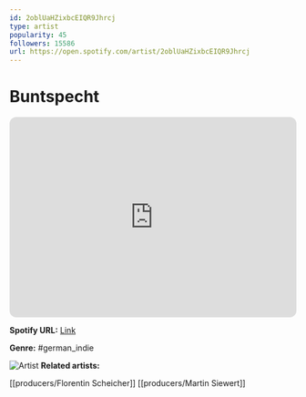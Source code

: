 ```yaml
---
id: 2oblUaHZixbcEIQR9Jhrcj
type: artist
popularity: 45
followers: 15586
url: https://open.spotify.com/artist/2oblUaHZixbcEIQR9Jhrcj
---
```

# Buntspecht

<iframe style="border-radius:12px" src="https://open.spotify.com/embed/artist/2oblUaHZixbcEIQR9Jhrcj" width="100%" height="352" frameBorder="0" allowfullscreen="" allow="autoplay; clipboard-write; encrypted-media; fullscreen; picture-in-picture" loading="lazy"></iframe>

**Spotify URL:** [Link](https://open.spotify.com/artist/2oblUaHZixbcEIQR9Jhrcj)

**Genre:**  #german_indie

![Artist](https://i.scdn.co/image/ab6761610000e5ebb732d77fba697ea9ce40fb5f)
**Related artists:**

[[producers/Florentin Scheicher]]
[[producers/Martin Siewert]]
